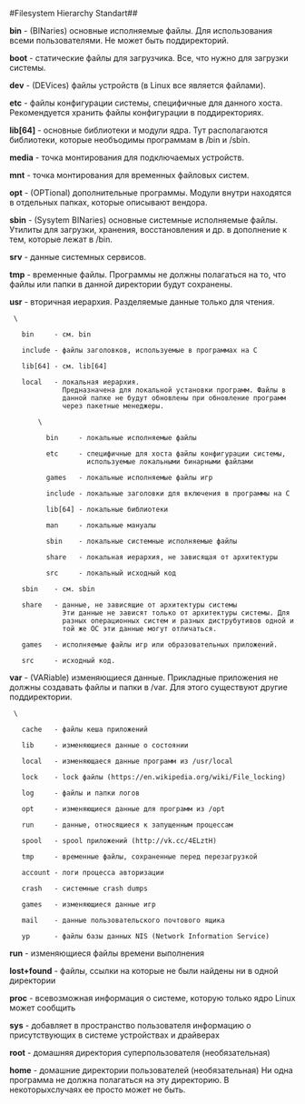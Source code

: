 #Filesystem Hierarchy Standart##

**bin**        - (BINaries) основные исполняемые файлы. Для использования всеми
                  пользователями. Не может быть поддиректорий.

**boot**       - статические файлы для загрузчика. Все, что нужно для загрузки
                  системы.

**dev**        - (DEVices) файлы устройств (в Linux все является файлами).

**etc**        - файлы конфигурации системы, специфичные для данного хоста.
                  Рекомендуется хранить файлы конфигурации в поддиректориях.

**lib[64]**    - основные библиотеки и модули ядра. Тут располагаются
                  библиотеки, которые необъодимы программам в /bin и /sbin.

**media**      - точка монтирования для подключаемых устройств.

**mnt**        - точка монтирования для временных файловых систем.

**opt**        - (OPTional) дополнительные программы. Модули внутри находятся
                  в отдельных папках, которые описывают вендора.

**sbin**       - (Sysytem BINaries) основные системные исполняемые файлы.
                  Утилиты для загрузки, хранения, восстановления и др. в
                  дополнение к тем, которые лежат в /bin.

**srv**        - данные системных сервисов.

**tmp**        - временные файлы. Программы не должны полагаться на то, что
                  файлы или папки в данной директории будут сохранены.

**usr**        - вторичная иерархия. Разделяемые данные только для чтения.

     \

       bin     - см. bin

       include - файлы заголовков, используемые в программах на C

       lib[64] - см. lib[64]

       local   - локальная иерархия.
                 Предназначена для локальной установки программ. Файлы в
                 данной папке не будут обновлены при обновление программ
                 через пакетные менеджеры.

           \

             bin     - локальные исполняемые файлы

             etc     - специфичные для хоста файлы конфигурации системы,
                       используемые локальными бинарными файлами

             games   - локальные исполняемые файлы игр

             include - локальные заголовки для включения в программы на C

             lib[64] - локальные библиотеки

             man     - локальные мануалы

             sbin    - локальные системные исполняемые файлы

             share   - локальная иерархия, не зависящая от архитектуры

             src     - локальный исходный код

       sbin    - см. sbin

       share   - данные, не зависящие от архитектуры системы
                 Эти данные не зависят только от архитектуры системы. Для
                 разных операционных систем и разных диструбутивов одной и
                 той же ОС эти данные могут отличаться.

       games   - исполняемые файлы игр или образовательных приложений.

       src     - исходный код.

**var**        - (VARiable) изменяющиеся данные. Прикладные приложения не
              должны создавать файлы и папки в /var. Для этого существуют
              другие поддиректории.

     \

       cache   - файлы кеша приложений

       lib     - изменяющиеся данные о состоянии

       local   - изменяющаеся данные программ из /usr/local

       lock    - lock файлы (https://en.wikipedia.org/wiki/File_locking)

       log     - файлы и папки логов

       opt     - изменяющиеся данные для программ из /opt

       run     - данные, относящиеся к запущенным процессам

       spool   - spool приложений (http://vk.cc/4ELztH)

       tmp     - временные файлы, сохраненные перед перезагрузкой

       account - логи процесса авторизации

       crash   - системные crash dumps

       games   - изменяющиеся данные игр

       mail    - данные пользовательского почтового ящика

       yp      - файлы базы данных NIS (Network Information Service)

**run**        - изменяющиеся файлы времени выполнения

**lost+found** - файлы, ссылки на которые не были найдены ни в одной директории

**proc**       - всевозможная информация о системе, которую только ядро Linux
                  может сообщить

**sys**        - добавляет в пространство пользователя информацию о присутствующих
                  в системе устройствах и драйверах

**root**       - домашняя директория суперпользователя (необязательная)

**home**       - домашние директории пользователей (необязательная)
                  Ни одна программа не должна полагаться на эту директорию. В
                  некоторыхслучаях ее просто может не быть.
